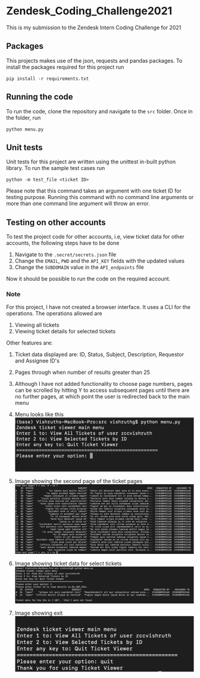 # Zendesk_Coding_Challenge2021
This is my submission to the Zendesk Intern Coding Challenge for 2021

## Packages
This projects makes use of the json, requests and pandas packages. To install the packages required for this project run

```
pip install -r requirements.txt
```

## Running the code
To run the code, clone the repository and navigate to the ```src``` folder. Once in the folder, run 
```
python menu.py
```

## Unit tests
Unit tests for this project are written using the unittest in-built python library. To run the sample test cases run
```
python -m test_file <ticket ID>
```
Please note that this command takes an argument with one ticket ID for testing purpose. Running this command with no command line arguments or more than one command line argument will throw an error.

## Testing on other accounts
To test the project code for other accounts, i.e, view ticket data for other accounts, the following steps have to be done
1. Navigate to the `.secret/secrets.json` file
2. Change the `EMAIL`, `PWD` and the `API_KEY` fields with the updated values
3. Change the `SUBDOMAIN` value in the `API_endpoints` file

Now it should be possible to run the code on the required account.

### Note
For this project, I have not created a browser interface. It uses a CLI for the operations. The operations allowed are
1. Viewing all tickets
2. Viewing ticket details for selected tickets

Other features are:
1. Ticket data displayed are: ID, Status, Subject, Description, Requestor and Assignee ID's
2. Pages through when number of results greater than 25
3. Although I have not added functionality to choose page numbers, pages can be scrolled by hitting Y to access subsequent pages until there are no further pages, at which point the user is redirected back to the main menu
4. Menu looks like this
![Menu View](img/menu.png)

5. Image showing the second page of the ticket pages
![Option 1: Displaying all available tickets (page 2)](img/opt1.png)

6. Image showing ticket data for select tickets
![Option 2: Displaying ticket data for select tickets](img/opt2.png)

7. Image showing exit
![Option 3: Exit menu](img/exit.png)